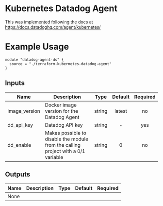 # Kubernetes Datadog Agent

This was implemented following the docs at https://docs.datadoghq.com/agent/kubernetes/

# Example Usage
```
module "datadog-agent-ds" {
  source = "./terraform-kubernetes-datadog-agent"
}
```

## Inputs

| Name | Description | Type | Default | Required |
|------|-------------|:----:|:-----:|:-----:|
| image_version | Docker image version for the Datadog Agent | string | latest | no |
| dd_api_key | Datadog API key | string | - | yes |
| dd_enable | Makes possible to disable the module from the calling project with a 0/1 variable | string | 0 | no |


## Outputs

| Name | Description | Type | Default | Required |
|------|-------------|:----:|:-----:|:-----:|
| None ||||||
